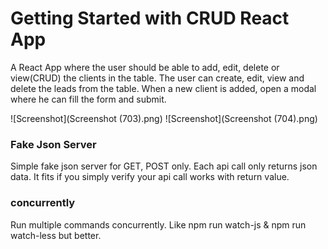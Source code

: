 # Getting Started with CRUD React App

A React App where the user should be able to add, edit, delete or view(CRUD) the clients in the table. The user can create, edit, view and delete the leads from the table. When a new client is added, open a modal where he can fill the form and submit. 

![Screenshot](Screenshot (703).png)
![Screenshot](Screenshot (704).png)


### Fake Json Server

Simple fake json server for GET, POST only. Each api call only returns json data. It fits if you simply verify your api call works with return value.

### concurrently

Run multiple commands concurrently. Like npm run watch-js & npm run watch-less but better.